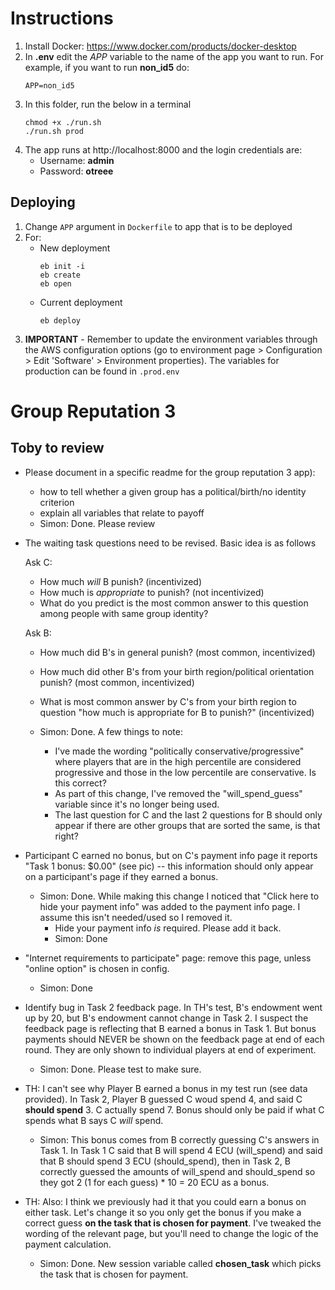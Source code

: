 # Instructions

1. Install Docker: https://www.docker.com/products/docker-desktop
1. In **.env** edit the *APP* variable to the name of the app you want to run.
   For example, if you want to run **non_id5** do:
   ```
   APP=non_id5
   ```
1. In this folder, run the below in a terminal
   ```
   chmod +x ./run.sh
   ./run.sh prod
   ```
1. The app runs at http://localhost:8000 and the login credentials are:
	- Username: **admin**
	- Password: **otreee**

## Deploying

1. Change `APP` argument in `Dockerfile` to app that is to be deployed
1. For:
   - New deployment
     ```
     eb init -i
     eb create
     eb open
     ```
   - Current deployment
     ```
     eb deploy
     ```
1. **IMPORTANT** - Remember to update the environment variables through the AWS
   configuration options (go to environment page > Configuration > Edit
   'Software' > Environment properties). The variables for production can be
   found in `.prod.env`

# Group Reputation 3

## Toby to review

- Please document in a specific readme for the group reputation 3 app):
	- how to tell whether a given group has a political/birth/no identity criterion
	- explain all variables that relate to payoff
	- Simon: Done. Please review
- The waiting task questions need to be revised. Basic idea is as follows

	Ask C:

	- How much *will* B punish? (incentivized)
	- How much is *appropriate* to punish? (not incentivized) 
	- What do you predict is the most common answer to this question among people with same group identity?

	
	Ask B: 
	
	- How much did B's in general punish? (most common, incentivized)
	- How much did other B's from your birth region/political orientation punish? (most common, incentivized)
	- What is most common answer by C's from your birth region to question "how much is appropriate for B to punish?" (incentivized)

	- Simon: Done. A few things to note: 
		- I've made the wording "politically conservative/progressive" where players that are in the high percentile are considered progressive and those in the low percentile are conservative. Is this correct? 
		- As part of this change, I've removed the "will_spend_guess" variable since it's no longer being used.
		- The last question for C and the last 2 questions for B should only appear if there are other groups that are sorted the same, is that right?
- Participant C earned no bonus, but on C's payment info page it reports "Task 1 bonus: $0.00" (see pic) -- this information should only appear on a participant's page if they earned a bonus.
    - Simon: Done. While making this change I noticed that "Click here to hide your payment info" was added to the payment info page. I assume this isn't needed/used so I removed it.
    	- Hide your payment info *is* required. Please add it back.
		- Simon: Done
- "Internet requirements to participate" page: remove this page, unless "online option" is chosen in config.
	- Simon: Done
- Identify bug in Task 2 feedback page. In TH's test, B's endowment went up by 20, but B's endowment cannot change in Task 2. I suspect the feedback page is reflecting that B earned a bonus in Task 1. But bonus payments should NEVER be shown on the feedback page at end of each round. They are only shown to individual players at end of experiment.
    - Simon: Done. Please test to make sure.
- TH: I can't see why Player B earned a bonus in my test run (see data provided). In Task 2, Player B guessed C woud spend 4, and said C **should spend** 3. C actually spend 7. Bonus should only be paid if what C spends what B says C *will* spend.
    - Simon: This bonus comes from B correctly guessing C's answers in Task 1. In Task 1 C said that B will spend 4 ECU (will_spend) and said that B should spend 3 ECU (should_spend), then in Task 2, B correctly guessed the amounts of will_spend and should_spend so they got 2 (1 for each guess) * 10 = 20 ECU as a bonus.
- TH: Also: I think we previously had it that you could earn a bonus on either task. Let's change it so you only get the bonus if you make a correct guess **on the task that is chosen for payment**. I've tweaked the wording of the relevant page, but you'll need to change the logic of the payment calculation.
    - Simon: Done. New session variable called **chosen_task** which picks the task that is chosen for payment.
